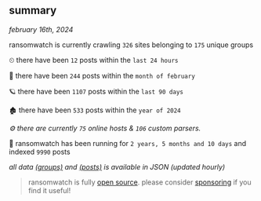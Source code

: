 
## summary
_february 16th, 2024_

ransomwatch is currently crawling `326` sites belonging to `175` unique groups

⏲ there have been `12` posts within the `last 24 hours`

🦈 there have been `244` posts within the `month of february`

🪐 there have been `1107` posts within the `last 90 days`

🏚 there have been `533` posts within the `year of 2024`

_⚙️ there are currently `75` online hosts & `106` custom parsers._

🦕 ransomwatch has been running for `2 years, 5 months and 10 days` and indexed `9990` posts

_all data  [(groups)](http://ransomwhat.telemetry.ltd/groups) and [(posts)](http://ransomwhat.telemetry.ltd/posts) is available in JSON (updated hourly)_

> ransomwatch is fully [open source](https://github.com/joshhighet/ransomwatch#ransomwatch--). please consider [sponsoring](https://github.com/sponsors/joshhighet) if you find it useful!
